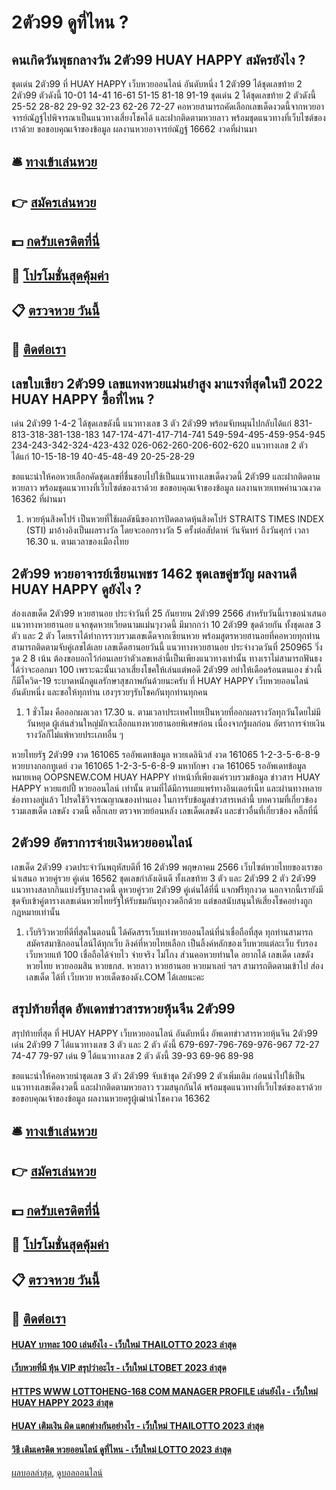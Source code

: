 # 2ตัว99 ดูที่ไหน ?
## คนเกิดวันพุธกลางวัน 2ตัว99 HUAY HAPPY สมัครยังไง ?
ชุดเด่น 2ตัว99 ที่ HUAY HAPPY เว็บหวยออนไลน์ อันดับหนึ่ง 1 2ตัว99 ได้ชุดเลขท้าย 2 2ตัว99 ตัวดังนี้
10-01
14-41
16-61
51-15
81-18
91-19
ชุดเด่น 2 ได้ชุดเลขท้าย 2 ตัวดังนี้
25-52
28-82
29-92
32-23
62-26
72-27
คอหวยสามารถคัดเลือกเลขเด็ดงวดนี้จากหวยอาจารย์ณัฏฐ์ไปพิจารณาเป็นแนวทางเสี่ยงโชคได้ และฝากติดตามหวยลาว พร้อมชุดแนวทางที่เว็บไซต์ของเราด้วย
ขอขอบคุณเจ้าของข้อมูล
ผลงานหวยอาจารย์ณัฏฐ์ 16662 งวดที่ผ่านมา


## 🛎 [ทางเข้าเล่นหวย](https://bit.ly/3BG5bNw)
## 👉 [สมัครเล่นหวย](https://bit.ly/3BG5bNw)
## 💵 [กดรับเครดิตที่นี่](https://bit.ly/3C3mvgS)
## 👑 [โปรโมชั่นสุดคุ้มค่า](https://bit.ly/3C3mvgS)
## 📋 [ตรวจหวย วันนี้](https://bit.ly/3C3mvgS)
## 📱 [ติดต่อเรา](https://bit.ly/3C3mvgS)

## เลขใบเขียว 2ตัว99 เลขแทงหวยแม่นยำสูง มาแรงที่สุดในปี 2022 HUAY HAPPY ซื้อที่ไหน ?
เด่น 2ตัว99 1-4-2 ได้ชุดเลขดังนี้
แนวทางเลข 3 ตัว 2ตัว99 พร้อมจับหมุนไปกลับได้แก่
831-813-318-381-138-183
147-174-471-417-714-741
549-594-495-459-954-945
234-243-342-324-423-432
026-062-260-206-602-620
แนวทางเลข 2 ตัว ได้แก่
10-15-18-19
40-45-48-49
20-25-28-29

ขอแนะนำให้คอหวยเลือกคัดชุดเลขที่ชื่นชอบไปใช้เป็นแนวทางเลขเด็ดงวดนี้ 2ตัว99 และฝากติดตามหวยลาว พร้อมชุดแนวทางที่เว็บไซต์ของเราด้วย
ขอขอบคุณเจ้าของข้อมูล
ผลงานหวยเทพคำนวณงวด 16362 ที่ผ่านมา
1. หวยหุ้นสิงคโปร์ เป็นหวยที่ใช้ผลดัชนีของการปิดตลาดหุ้นสิงคโปร์ STRAITS TIMES INDEX (STI) มาอ้างอิงเป็นผลรางวัล โดยจะออกรางวัล 5 ครั้งต่อสัปดาห์ วันจันทร์ ถึงวันศุกร์ เวลา 16.30 น. ตามเวลาของเมืองไทย

## 2ตัว99 หวยอาจารย์เซียนเพชร 1462 ชุดเลขคู่ขวัญ ผลงานดี HUAY HAPPY ดูยังไง ?
ส่องเลขเด็ด 2ตัว99 หวยฮานอย ประจำวันที่ 25 กันยายน 2ตัว99 2566 สำหรับวันนี้เราขอนำเสนอแนวทางหวยฮานอย แจกชุดหวยเวียดนามแม่นๆงวดนี้ มีมากกว่า 10 2ตัว99 ชุดด้วยกัน ทั้งชุดเลข 3 ตัว และ 2 ตัว โดยเราได้ทำการรวบรวมเลขเด็ดจากเซียนหวย พร้อมสูตรหวยฮานอยที่คอหวยทุกท่านสามารถติดตามจับคู่เลขได้เลย
เลขเด็ดฮานอยวันนี้ แนวทางหวยฮานอย ประจำงวดวันที่ 250965 วิ่งรูด 2 8 เน้น
ต้องขอบอกไว้ก่อนเลยว่าตัวเลขเหล่านี้เป็นเพียงแนวทางเท่านั้น ทางเราไม่สามารถฟันธงได้ว่าจะออกมา 100 เพราะฉะนั้นเวลาเสี่ยงโชคให้เล่นแต่พอดี 2ตัว99 อย่าให้เดือดร้อนตนเอง ช่วงนี้ก็มีโควิด-19 ระบาดหนักดูแลรักษาสุขภาพกันด้วยนะครับ ที่ HUAY HAPPY เว็บหวยออนไลน์ อันดับหนึ่ง และขอให้ทุกท่าน เฮงๆรวยๆรับโชคกันทุกท่านทุกคน
1. 1 ชั่วโมง คือออกผลเวลา 17.30 น. ตามเวลาประเทศไทยเป็นหวยที่ออกผลรางวัลทุกวันโดยไม่มีวันหยุด ผู้เล่นส่วนใหญ่มักจะเลือกแทงหวยฮานอยพิเศษก่อน เนื่องจากรู้ผลก่อน อัตราการจ่ายเงินรางวัลก็ไม่แพ้หวยประเภทอื่น ๆ

หวยไทยรัฐ 2ตัว99 งวด 161065 รออัพเดทข้อมูล
หวยเดลินิวส์ งวด 161065 1-2-3-5-6-8-9
หวยบางกอกทูเดย์ งวด 161065 1-2-3-5-6-8-9
มหาทักษา งวด 161065 รออัพเดทข้อมูล
หมายเหตุ OOPSNEW.COM HUAY HAPPY ทำหน้าที่เพียงแค่รวบรวมข้อมูล ข่าวสาร HUAY HAPPY หวยแฮปปี้ หวยออนไลน์ เท่านั้น ตามที่ได้มีการเผยแพร่ทางอินเตอร์เน็ท และผ่านทางหลายช่องทางอยู่แล้ว โปรดใช้วิจารณญาณของท่านเอง ในการรับข้อมูลข่าวสารเหล่านี้
บทความที่เกี่ยวข้อง
รวมเลขเด็ด เลขดัง งวดนี้ คลิ๊กเลย
ตรวจหวยย้อนหลัง เลขเด็ดเลขดัง และข่าวอื่นที่เกี่ยวข้อง คลิ๊กที่นี่

## 2ตัว99 อัตราการจ่ายเงินหวยออนไลน์
เลขเด็ด 2ตัว99 งวดประจำวันพฤหัสบดีที่ 16 2ตัว99 พฤษภาคม 2566 เว็บไซต์หวยไทยของเราขอนำเสนอ หวยคู่รวย คู่เด่น 16562 ชุดเลขกำลังเดินดี ทั้งเลขท้าย 3 ตัว และ 2ตัว99 2 ตัว 2ตัว99 แนวทางสลากกินแบ่งรัฐบาลงวดนี้ ดูหวยคู่รวย 2ตัว99 คู่เด่นได้ที่นี่ แจกฟรีทุกงวด นอกจากนี้เรายังมีชุดจับเข้าคู่ตารางเลขเด่นหวยไทยรัฐให้รับชมกันทุกงวดอีกด้วย แต่ขอสนับสนุนให้เสี่ยงโชคอย่างถูกกฎหมายเท่านั้น
1. เว็บริวิวหวยที่ดีที่สุดในตอนนี้ ได้คัดสรรเว็บแท่งหวยออนไลน์ที่น่าเชื่อถือที่สุด ทุกท่านสามารถสมัครสมาชิกออนไลน์ได้ทุกเว็บ ลิงค์ที่หวยไทยเลือก เป็นลิ้งค์หลักของเว็บหวยแต่ละเว็บ รับรองเว็บหวยแท้ 100 เชื่อถือได้จ่ายไว จ่ายจริง ไม่โกง ส่วนคอหวยท่านใด อยากได้ เลขเด็ด เลขดัง หวยไทย หวยออมสิน หวยธกส. หวยลาว หวยฮานอย หวยมาเลย์ ฯลฯ สามารถติดตามเข้าไป ส่องเลขเด็ด ได้ที่ เว็บหวย หวยเด็ดซองดัง.COM ได้เลยนะคะ

## สรุปท้ายที่สุด อัพเดทข่าวสารหวยหุ้นจีน 2ตัว99
สรุปท้ายที่สุด ที่ HUAY HAPPY เว็บหวยออนไลน์ อันดับหนึ่ง อัพเดทข่าวสารหวยหุ้นจีน 2ตัว99 เด่น 2ตัว99 7 ได้แนวทางเลข 3 ตัว และ 2 ตัว ดังนี้
679-697-796-769-976-967
72-27
74-47
79-97
เด่น 9 ได้แนวทางเลข 2 ตัว ดังนี้
39-93
69-96
89-98

ขอแนะนำให้คอหวยนำชุดเลข 3 ตัว 2ตัว99 จับเข้าชุด 2ตัว99 2 ตัวเพิ่มเติม ก่อนนำไปใช้เป็นแนวทางเลขเด็ดงวดนี้ และฝากติดตามหวยลาว รวมสนุกกันได้ พร้อมชุดแนวทางที่เว็บไซต์ของเราด้วย
ขอขอบคุณเจ้าของข้อมูล
ผลงานหวยครูผู้เฒ่านำโชคงวด 16362

## 🛎 [ทางเข้าเล่นหวย](https://bit.ly/3BG5bNw)
## 👉 [สมัครเล่นหวย](https://bit.ly/3BG5bNw)
## 💵 [กดรับเครดิตที่นี่](https://bit.ly/3C3mvgS)
## 👑 [โปรโมชั่นสุดคุ้มค่า](https://bit.ly/3C3mvgS)
## 📋 [ตรวจหวย วันนี้](https://bit.ly/3C3mvgS)
## 📱 [ติดต่อเรา](https://bit.ly/3C3mvgS)

#### [HUAY บาทละ 100 เล่นยังไง - เว็บใหม่ THAILOTTO 2023 ล่าสุด](https://atom.io/themes/huay%20บาทละ%20100%20เล่นยังไง%20-%20เว็บใหม่%20thailotto%202023%20ล่าสุด)
#### [เว็บหวยที่มี หุ้น VIP สรุปว่าอะไร - เว็บใหม่ LTOBET 2023 ล่าสุด](https://atom.io/themes/เว็บหวยที่มี%20หุ้น%20vip%20สรุปว่าอะไร%20-%20เว็บใหม่%20ltobet%202023%20ล่าสุด)
#### [HTTPS WWW LOTTOHENG-168 COM MANAGER PROFILE เล่นยังไง - เว็บใหม่ HUAY HAPPY 2023 ล่าสุด](https://atom.io/themes/https%20www%20lottoheng-168%20com%20manager%20profile%20เล่นยังไง%20-%20เว็บใหม่%20huay%20happy%202023%20ล่าสุด)
#### [HUAY เติมเงิน ผิด แตกต่างกันอย่างไร - เว็บใหม่ THAILOTTO 2023 ล่าสุด](https://atom.io/themes/huay%20เติมเงิน%20ผิด%20แตกต่างกันอย่างไร%20-%20เว็บใหม่%20thailotto%202023%20ล่าสุด)
#### [วิธี เติมเครดิต หวยออนไลน์ ดูที่ไหน - เว็บใหม่ LOTTO 2023 ล่าสุด](https://atom.io/themes/วิธี%20เติมเครดิต%20หวยออนไลน์%20ดูที่ไหน%20-%20เว็บใหม่%20lotto%202023%20ล่าสุด)

[ผลบอลล่าสุด](https://siamsport.tv "ผลบอลล่าสุด"), [ดูบอลออนไลน์](https://siamsport.tv/ดูบอลสด "ดูบอลออนไลน์")